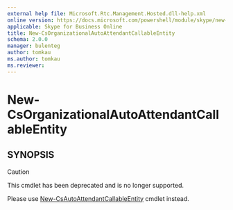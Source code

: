 ```yaml
---
external help file: Microsoft.Rtc.Management.Hosted.dll-help.xml
online version: https://docs.microsoft.com/powershell/module/skype/new-csorganizationalautoattendantcallableentity
applicable: Skype for Business Online
title: New-CsOrganizationalAutoAttendantCallableEntity
schema: 2.0.0
manager: bulenteg
author: tomkau
ms.author: tomkau
ms.reviewer:
---
```


# New-CsOrganizationalAutoAttendantCallableEntity

## SYNOPSIS
> [!CAUTION]
> This cmdlet has been deprecated and is no longer supported.
> 
> Please use [New-CsAutoAttendantCallableEntity](New-CsAutoAttendantCallableEntity.md) cmdlet instead.

